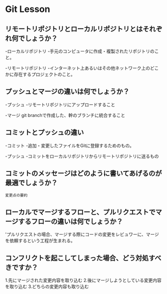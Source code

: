 # Git Lesson

## リモートリポジトリとローカルリポジトリとはそれぞれ何でしょうか？

-ローカルリポジトリ
  -手元のコンピュータに作成・複製されたリポジトリのこと。

-リモートリポジトリ
  -インターネット上あるいはその他ネットワーク上のどこかに存在するプロジェクトのこと。

## プッシュとマージの違いは何でしょうか？

-プッシュ
  -リモートリポジトリにアップロードすること

-マージ
  git branchで作成した、幹のブランチに統合すること

## コミットとプッシュの違い

-コミット
  -追加・変更したファイルをGitに登録するためのもの。

-プッシュ
  -コミットをローカルリポジトリからリモートリポジトリに送るもの

## コミットのメッセージはどのように書いてあげるのが最適でしょうか？

`変更点の要約`

## ローカルでマージするフローと、プルリクエストでマージするフローの違いは何でしょうか？

'プルリクエストの場合、マージする際にコードの変更をレビュワーに、マージを依頼するという工程が生まれる。

## コンフリクトを起こしてしまった場合、どう対処すべきですか？

1.先にマージされた変更内容を取り込む
2.後にマージしようとしている変更内容を取り込む
3.どちらの変更内容も取り込む